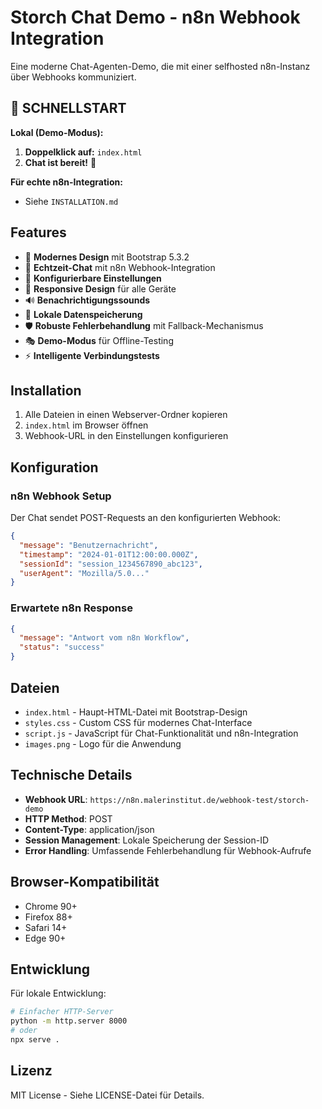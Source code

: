 # Storch Chat Demo - n8n Webhook Integration

Eine moderne Chat-Agenten-Demo, die mit einer selfhosted n8n-Instanz über Webhooks kommuniziert.

## 🚀 SCHNELLSTART

**Lokal (Demo-Modus):**
1. **Doppelklick auf:** `index.html`
2. **Chat ist bereit!** 🎉

**Für echte n8n-Integration:**
- Siehe `INSTALLATION.md`

## Features

- 🎨 **Modernes Design** mit Bootstrap 5.3.2
- 💬 **Echtzeit-Chat** mit n8n Webhook-Integration
- 🔧 **Konfigurierbare Einstellungen**
- 📱 **Responsive Design** für alle Geräte
- 🔊 **Benachrichtigungssounds**
- 💾 **Lokale Datenspeicherung**
- 🛡️ **Robuste Fehlerbehandlung** mit Fallback-Mechanismus
- 🎭 **Demo-Modus** für Offline-Testing
- ⚡ **Intelligente Verbindungstests**

## Installation

1. Alle Dateien in einen Webserver-Ordner kopieren
2. `index.html` im Browser öffnen
3. Webhook-URL in den Einstellungen konfigurieren

## Konfiguration

### n8n Webhook Setup

Der Chat sendet POST-Requests an den konfigurierten Webhook:

```json
{
  "message": "Benutzernachricht",
  "timestamp": "2024-01-01T12:00:00.000Z",
  "sessionId": "session_1234567890_abc123",
  "userAgent": "Mozilla/5.0..."
}
```

### Erwartete n8n Response

```json
{
  "message": "Antwort vom n8n Workflow",
  "status": "success"
}
```

## Dateien

- `index.html` - Haupt-HTML-Datei mit Bootstrap-Design
- `styles.css` - Custom CSS für modernes Chat-Interface
- `script.js` - JavaScript für Chat-Funktionalität und n8n-Integration
- `images.png` - Logo für die Anwendung

## Technische Details

- **Webhook URL**: `https://n8n.malerinstitut.de/webhook-test/storch-demo`
- **HTTP Method**: POST
- **Content-Type**: application/json
- **Session Management**: Lokale Speicherung der Session-ID
- **Error Handling**: Umfassende Fehlerbehandlung für Webhook-Aufrufe

## Browser-Kompatibilität

- Chrome 90+
- Firefox 88+
- Safari 14+
- Edge 90+

## Entwicklung

Für lokale Entwicklung:

```bash
# Einfacher HTTP-Server
python -m http.server 8000
# oder
npx serve .
```

## Lizenz

MIT License - Siehe LICENSE-Datei für Details.
